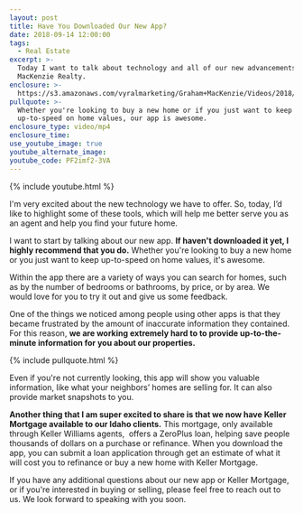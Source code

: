 ```yaml
---
layout: post
title: Have You Downloaded Our New App?
date: 2018-09-14 12:00:00
tags:
  - Real Estate
excerpt: >-
  Today I want to talk about technology and all of our new advancements at
  MacKenzie Realty.
enclosure: >-
  https://s3.amazonaws.com/vyralmarketing/Graham+MacKenzie/Videos/2018/MacKenzie+Realty+%257C+New+App.mp4
pullquote: >-
  Whether you're looking to buy a new home or if you just want to keep
  up-to-speed on home values, our app is awesome.
enclosure_type: video/mp4
enclosure_time:
use_youtube_image: true
youtube_alternate_image:
youtube_code: PF2imf2-3VA
---
```


{% include youtube.html %}

I'm very excited about the new technology we have to offer. So, today, I’d like to highlight some of these tools, which will help me better serve you as an agent and help you find your future home.

I want to start by talking about our new app. **If haven't downloaded it yet, I highly recommend that you do.** Whether you're looking to buy a new home or you just want to keep up-to-speed on home values, it's awesome.

Within the app there are a variety of ways you can search for homes, such as by the number of bedrooms or bathrooms, by price, or by area. We would love for you to try it out and give us some feedback.

One of the things we noticed among people using other apps is that they became frustrated by the amount of inaccurate information they contained. For this reason, **we are working extremely hard to to provide up-to-the-minute information for you about our properties.**

{% include pullquote.html %}

Even if you're not currently looking, this app will show you valuable information, like what your neighbors’ homes are selling for. It can also provide market snapshots to you.&nbsp;

**Another thing that I am super excited to share is that we now have Keller Mortgage available to our Idaho clients.** This mortgage, only available through Keller Williams agents, &nbsp;offers a ZeroPlus loan, helping save people thousands of dollars on a purchase or refinance. When you download the app, you can submit a loan application through get an estimate of what it will cost you to refinance or buy a new home with Keller Mortgage.

If you have any additional questions about our new app or Keller Mortgage, or if you're interested in buying or selling, please feel free to reach out to us. We look forward to speaking with you soon.